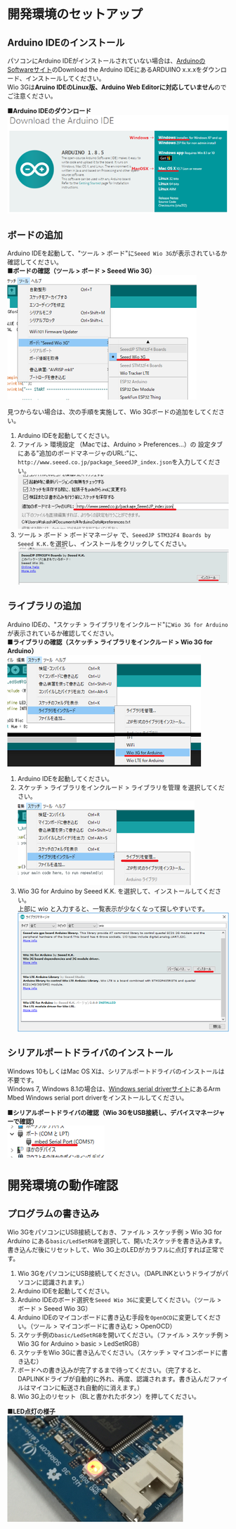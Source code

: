 # 開発環境のセットアップ

## Arduino IDEのインストール

パソコンにArduino IDEがインストールされていない場合は、[ArduinoのSoftwareサイト](https://www.arduino.cc/en/Main/Software)のDownload the Arduino IDEにあるARDUINO x.x.xをダウンロード、インストールしてください。  
Wio 3Gは**Aruino IDEのLinux版、Arduino Web Editorに対応していません**のでご注意ください。

**■Arduino IDEのダウンロード**  
![3](img/3.png)

## ボードの追加

Arduino IDEを起動して、"ツール > ボード"に`Seeed Wio 3G`が表示されているか確認してください。  
**■ボードの確認（ツール > ボード > Seeed Wio 3G）**  
![4](img/4.png)

見つからない場合は、次の手順を実施して、Wio 3Gボードの追加をしてください。
1. Arduino IDEを起動してください。
1. ファイル > 環境設定 （Macでは、Arduino > Preferences...）の 設定タブ にある"追加のボードマネージャのURL:"に、`http://www.seeed.co.jp/package_SeeedJP_index.json`を入力してください。  
![8](img/8.png)
1. ツール > ボード > ボードマネージャ で、`SeeedJP STM32F4 Boards by Seeed K.K.`を選択し、インストールをクリックしてください。  
![7](img/7.png)

## ライブラリの追加

Arduino IDEの、"スケッチ > ライブラリをインクルード"に`Wio 3G for Arduino`が表示されているか確認してください。  
**■ライブラリの確認（スケッチ > ライブラリをインクルード > Wio 3G for Arduino）**  
![5](img/5.png)

1. Arduino IDEを起動してください。
1. スケッチ > ライブラリをインクルード > ライブラリを管理 を選択してください。  
![12](img/12.png)
1. Wio 3G for Arduino by Seeed K.K. を選択して、インストールしてください。  
上部に wio と入力すると、一覧表示が少なくなって探しやすいです。  
![13](img/13.png)

## シリアルポートドライバのインストール

Windows 10もしくはMac OS Xは、シリアルポートドライバのインストールは不要です。  
Windows 7, Windows 8.1の場合は、[Windows serial driverサイト](https://os.mbed.com/docs/latest/tutorials/windows-serial-driver.html)にあるArm Mbed Windows serial port driverをインストールしてください。

**■シリアルポートドライバの確認（Wio 3GをUSB接続し、デバイスマネージャーで確認）**  
![6](img/6.png)

# 開発環境の動作確認

## プログラムの書き込み

Wio 3GをパソコンにUSB接続しておき、ファイル > スケッチ例 > Wio 3G for Arduino にある`basic/LedSetRGB`を選択して、開いたスケッチを書き込みます。  
書き込んだ後にリセットして、Wio 3G上のLEDがカラフルに点灯すれば正常です。

1. Wio 3GをパソコンにUSB接続してください。（DAPLINKというドライブがパソコンに認識されます。）
1. Arduino IDEを起動してください。
1. Arduino IDEのボード選択を`Seeed Wio 3G`に変更してください。（ツール > ボード > Seeed Wio 3G）
1. Arduino IDEのマイコンボードに書き込む手段を`OpenOCD`に変更してください。（ツール > マイコンボードに書き込む > OpenOCD）
1. スケッチ例の`basic/LedSetRGB`を開いてください。（ファイル > スケッチ例 > Wio 3G for Arduino > basic > LedSetRGB）
1. スケッチをWio 3Gに書き込んでください。（スケッチ > マイコンボードに書き込む）
1. ボードへの書き込みが完了するまで待ってください。（完了すると、DAPLINKドライブが自動的に外れ、再度、認識されます。書き込んだファイルはマイコンに転送され自動的に消えます。）
1. Wio 3G上のリセット（BLと書かれたボタン）を押してください。


**■LED点灯の様子**  
![2](img/2.png)
